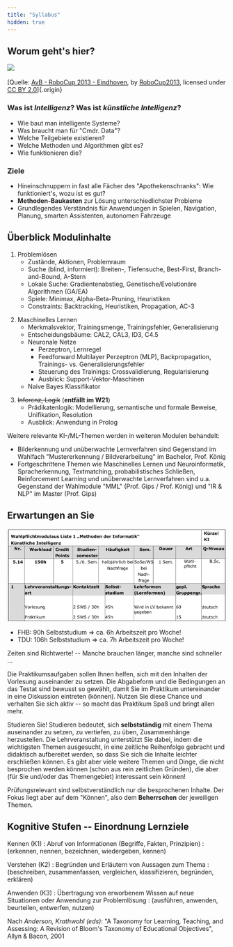 ```yaml
---
title: "Syllabus"
hidden: true
---
```



## Worum geht's hier?

![](https://live.staticflickr.com/2889/10151827605_911e35be10_c_d.jpg)

[Quelle: [AvB - RoboCup 2013 - Eindhoven](https://www.flickr.com/photos/80267257@N05/10151827605), by [RoboCup2013](https://www.flickr.com/photos/80267257@N05), licensed under [CC BY 2.0](https://creativecommons.org/licenses/by/2.0/?ref=ccsearch&atype=rich)]{.origin}

### Was ist *Intelligenz*? Was ist *künstliche Intelligenz*?

*   Wie baut man intelligente Systeme?
*   Was braucht man für "Cmdr. Data"?
*   Welche Teilgebiete existieren?
*   Welche Methoden und Algorithmen gibt es?
*   Wie funktionieren die?

### Ziele

*   Hineinschnuppern in fast alle Fächer des "Apothekenschranks":
    Wie funktioniert's, wozu ist es gut?
*   **Methoden-Baukasten** zur Lösung unterschiedlichster Probleme
*   Grundlegendes Verständnis für Anwendungen in Spielen, Navigation, Planung,
    smarten Assistenten, autonomen Fahrzeuge


## Überblick Modulinhalte

1)  Problemlösen
    *   Zustände, Aktionen, Problemraum
    *   Suche (blind, informiert): Breiten-, Tiefensuche, Best-First,
        Branch-and-Bound, A-Stern
    *   Lokale Suche: Gradientenabstieg, Genetische/Evolutionäre Algorithmen (GA/EA)
    *   Spiele: Minimax, Alpha-Beta-Pruning, Heuristiken
    *   Constraints: Backtracking, Heuristiken, Propagation, AC-3

<!--  -->

2)  Maschinelles Lernen
    *   Merkmalsvektor, Trainingsmenge, Trainingsfehler, Generalisierung
    *   Entscheidungsbäume: CAL2, CAL3, ID3, C4.5
    *   Neuronale Netze
        -   Perzeptron, Lernregel
        -   Feedforward Multilayer Perzeptron (MLP), Backpropagation,
            Trainings- vs. Generalisierungsfehler
        -   Steuerung des Trainings: Crossvalidierung, Regularisierung
        -   Ausblick: Support-Vektor-Maschinen
    *   Naive Bayes Klassifikator

<!--  -->

3)  ~~Inferenz, Logik~~ (**entfällt im W21**)
    *   Prädikatenlogik: Modellierung, semantische und formale Beweise,
        Unifikation, Resolution
    *   Ausblick: Anwendung in Prolog

<!--  -->

Weitere relevante KI-/ML-Themen werden in weiteren Modulen behandelt:

*   Bilderkennung und unüberwachte Lernverfahren sind Gegenstand im Wahlfach
    "Mustererkennung / Bildverarbeitung" im Bachelor, Prof. König
*   Fortgeschrittene Themen wie Maschinelles Lernen und Neuroinformatik,
    Spracherkennung, Textmatching, probabilistisches Schließen, Reinforcement
    Learning und unüberwachte Lernverfahren sind u.a. Gegenstand der
    Wahlmodule "MML" (Prof. Gips / Prof. König) und "IR & NLP" im Master (Prof. Gips)


## Erwartungen an Sie

![](images/modulbeschreibung.png)

*   FHB: 90h Selbststudium => ca. 6h Arbeitszeit pro Woche!
*   TDU: 106h Selbststudium => ca. 7h Arbeitszeit pro Woche!

Zeiten sind Richtwerte! -- Manche brauchen länger, manche sind schneller ...

Die Praktikumsaufgaben sollen Ihnen helfen, sich mit den Inhalten der
Vorlesung auseinander zu setzen. Die Abgabeform und die Bedingungen an das
Testat sind bewusst so gewählt, damit Sie im Praktikum untereinander in eine
Diskussion eintreten (können). Nutzen Sie diese Chance und verhalten Sie sich
aktiv -- so macht das Praktikum Spaß und bringt allen mehr.

Studieren Sie! Studieren bedeutet, sich **selbstständig** mit einem Thema
auseinander zu setzen, zu vertiefen, zu üben, Zusammenhänge herzustellen.
Die Lehrveranstaltung unterstützt Sie dabei, indem die wichtigsten Themen
ausgesucht, in eine zeitliche Reihenfolge gebracht und didaktisch aufbereitet
werden, so dass Sie sich die Inhalte leichter erschließen können. Es gibt
aber viele weitere Themen und Dinge, die nicht besprochen werden können (schon
aus rein zeitlichen Gründen), die aber (für Sie und/oder das Themengebiet)
interessant sein können!

Prüfungsrelevant sind selbstverständlich nur die besprochenen Inhalte. Der
Fokus liegt aber auf dem "Können", also dem **Beherrschen** der jeweiligen
Themen.


## Kognitive Stufen -- Einordnung Lernziele

Kennen (K1)
:   Abruf von Informationen (Begriffe, Fakten, Prinzipien)
:   (erkennen, nennen, bezeichnen, wiedergeben, kennen)

Verstehen (K2)
:   Begründen und Erläutern von Aussagen zum Thema
:   (beschreiben, zusammenfassen, vergleichen, klassifizieren, begründen, erklären)

Anwenden (K3)
:   Übertragung von erworbenem Wissen auf neue Situationen oder Anwendung zur Problemlösung
:   (ausführen, anwenden, beurteilen, entwerfen, nutzen)

Nach *Anderson, Krathwohl (eds)*: "A Taxonomy for Learning, Teaching, and
Assessing: A Revision of Bloom's Taxonomy of Educational Objectives",
Allyn & Bacon, 2001
